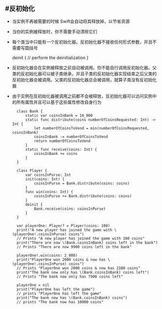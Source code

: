 #反初始化
---

- 当实例不再被需要的时候 Swift会自动将其释放掉，以节省资源
- 当你的实例被释放时，你不需要手动清除它们
- 每个类当中只能有一个反初始化器。反初始化器不接收任何形式参数，并且不需要写圆括号

	deinit {
	    // perform the deinitialization
	}
	
- 反初始化器会在实例被释放之前自动被调用。你不能自行调用反初始化器。父类的反初始化器可以被子类继承，并且子类的反初始化器实现结束之后父类的反初始化器会被调用。父类的反初始化器总会被调用，就算子类没有反初始化器	
- 由于实例在反初始化器被调用之前都不会被释放，反初始化器可以访问实例中的所有属性并且可以基于这些属性修改自身行为

		class Bank {
		    static var coinsInBank = 10_000
		    static func distribute(coins numberOfCoinsRequested: Int) -> Int {
		        let numberOfCoinsToVend = min(numberOfCoinsRequested, coinsInBank)
		        coinsInBank -= numberOfCoinsToVend
		        return numberOfCoinsToVend
		    }
		    static func receive(coins: Int) {
		        coinsInBank += coins
		    }
		}
		
		class Player {
		    var coinsInPurse: Int
		    init(coins: Int) {
		        coinsInPurse = Bank.distribute(coins: coins)
		    }
		    func win(coins: Int) {
		        coinsInPurse += Bank.distribute(coins: coins)
		    }
		    deinit {
		        Bank.receive(coins: coinsInPurse)
		    }
		}
		
		var playerOne: Player? = Player(coins: 100)
		print("A new player has joined the game with \(playerOne!.coinsInPurse) coins")
		// Prints "A new player has joined the game with 100 coins"
		print("There are now \(Bank.coinsInBank) coins left in the bank")
		// Prints "There are now 9900 coins left in the bank"
		
		playerOne!.win(coins: 2_000)
		print("PlayerOne won 2000 coins & now has \(playerOne!.coinsInPurse) coins")
		// Prints "PlayerOne won 2000 coins & now has 2100 coins"
		print("The bank now only has \(Bank.coinsInBank) coins left")
		// Prints "The bank now only has 7900 coins left"
		
		playerOne = nil
		print("PlayerOne has left the game")
		// prints "PlayerOne has left the game"
		print("The bank now has \(Bank.coinsInBank) coins")
		// prints "The bank now has 10000 coins"